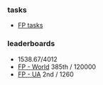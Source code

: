 ### tasks
- [FP tasks](https://www.hackerrank.com/domains/fp?filters%5Bstatus%5D%5B%5D=unsolved)

### leaderboards
- 1538.67/4012
- [FP - World](https://www.hackerrank.com/leaderboard?page=20&track=fp&type=practice) 385th / 120000
- [FP - UA](https://www.hackerrank.com/leaderboard?filter=Ukraine&filter_on=country&page=1&track=fp&type=practice) 2nd / 1260
